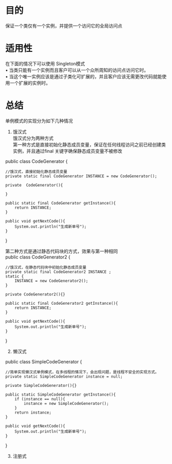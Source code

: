 
#  目的  
保证一个类仅有一个实例，并提供一个访问它的全局访问点  

#  适用性  
在下面的情况下可以使用 Singleton模式  
• 当类只能有一个实例而且客户可以从一个众所周知的访问点访问它时。  
• 当这个唯一实例应该是通过子类化可扩展的，并且客户应该无需更改代码就能使用一个扩展的实例时。  

#  总结  

单例模式的实现分为如下几种情况  
1. 饿汉式  
   饿汉式分为两种方式  
   第一种方式是直接初始化静态成员变量，保证在任何线程访问之前已经创建类实例，并且通过final 关键字确保静态成员变量不被修改      
  
public class CodeGenerator {

    //饿汉式，直接初始化静态成员变量
    private static final CodeGenerator INSTANCE = new CodeGenerator();

    private  CodeGenerator(){

    }

    public static final CodeGenerator getInstance(){
        return INSTANCE;
    }

    public void getNextCode(){
        System.out.println("生成新单号");
    }
}



 第二种方式是通过静态代码块的方式，效果与第一种相同  
public class CodeGenerator2 {

    //饿汉式，在静态代码块中初始化静态成员变量
    private static final CodeGenerator2 INSTANCE ;
    static {
        INSTANCE = new CodeGenerator2();
    }

    private CodeGenerator2(){}

    public static final CodeGenerator2 getInstance(){
        return INSTANCE;
    }

    public void getNextCode(){
        System.out.println("生成新单号");
    }
}


    
2. 懒汉式  

public class SimpleCodeGenerator {

    //简单实现懒汉式单例模式，在多线程的情况下，会出现问题，是线程不安全的实现方式。
    private static SimpleCodeGenerator instance = null;

    private SimpleCodeGenerator(){}

    public static SimpleCodeGenerator getInstance(){
        if (instance == null){
            instance = new SimpleCodeGenerator();
        }
        return instance;
    }

    public void getNextCode(){
        System.out.println("生成新单号");
    }
}

   

3. 注册式


